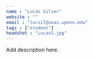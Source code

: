 ```yaml
---
name : "Lucas Silver"
website : ""
email : "lucsil@seas.upenn.edu"
tags : ["student"]
headshot : "LucasS.jpg"
---
```

Add description here.
